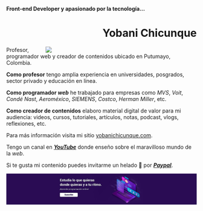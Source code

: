 **Front-end Developer y apasionado por la tecnología...**

<div align="right">

# Yobani Chicunque

</div>

<img width="400" height="auto" align="right" src="https://jonmircha.com/img/apoyo.jpg">

Profesor, programador web y creador de contenidos ubicado en Putumayo, Colombia.

**Como profesor** tengo amplia experiencia en universidades, posgrados, sector privado y educación en línea.

**Como programador _web_** he trabajado para empresas como _MVS_, _Voit_, _Condé Nast_, _Aeroméxico_, _SIEMENS_, _Costco_, _Herman Miller_, etc.

**Como creador de contenidos** elaboro material digital de valor para mi audiencia: videos, cursos, tutoriales, artículos, notas, podcast, vlogs, reflexiones, etc.

Para más información visita mi sitio <a href="https://yobanichicunque.com" target="_blank" rel="noopener">yobanichicunque.com</a>.

Tengo un canal en <a href="https://www.youtube.com/@yobanichicunque?sub_confirmation=1" target="_blank" rel="noopener"> _**YouTube**_</a> donde enseño sobre el maravilloso mundo de la _web_.

Si te gusta mi contenido puedes invitarme un helado 🍨 por <a href="https://yobanichicunque.com/helado" target="_blank" rel="noopener"> _**Paypal**_</a>.

<a href="https://www.youtube.com/@yobanichicunque?sub_confirmation=1" target="_blank" rel="noopener">
  <img align="center" src="https://github.com/yobanichicunque/documentacion/blob/main/static/imagenes/youtube-banner.jpg">
</a>
